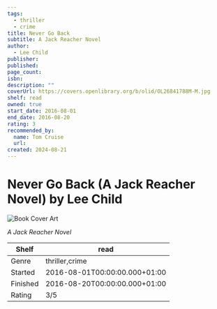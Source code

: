 ```yaml
---
tags:
  - thriller
  - crime
title: Never Go Back
subtitle: A Jack Reacher Novel
author:
  - Lee Child
publisher:
published:
page_count:
isbn:
description: ""
coverUrl: https://covers.openlibrary.org/b/olid/OL26841788M-M.jpg
shelf: read
owned: true
start_date: 2016-08-01
end_date: 2016-08-20
rating: 3
recommended_by:
  name: Tom Cruise
  url:
created: 2024-08-21
---
```


# Never Go Back (A Jack Reacher Novel) by Lee Child

![Book Cover Art](https://covers.openlibrary.org/b/olid/OL26841788M-M.jpg)

_A Jack Reacher Novel_

| Shelf | read |
| --- | --- |
| Genre | thriller,crime |
| Started | 2016-08-01T00:00:00.000+01:00 |
| Finished | 2016-08-20T00:00:00.000+01:00 |
| Rating | 3/5 |
